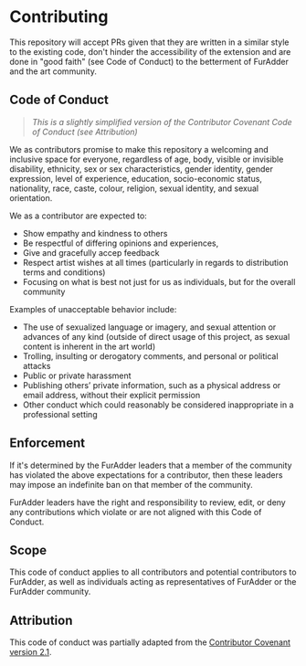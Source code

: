 # Contributing

This repository will accept PRs given that they are written in a similar
style to the existing code, don't hinder the accessibility of the extension
and are done in "good faith" (see Code of Conduct) to the betterment of FurAdder and the art
community.

## Code of Conduct

> *This is a slightly simplified version of the Contributor Covenant Code of Conduct (see Attribution)*

We as contributors promise to make this repository a
welcoming and inclusive space for everyone, regardless of age, body, visible
or invisible disability, ethnicity, sex or sex characteristics, gender
identity, gender expression, level of experience, education, socio-economic
status, nationality, race, caste, colour, religion, sexual identity, and sexual
orientation.

We as a contributor are expected to:

* Show empathy and kindness to others
* Be respectful of differing opinions and experiences,
* Give and gracefully accep feedback
* Respect artist wishes at all times (particularly in regards to distribution terms and conditions)
* Focusing on what is best not just for us as individuals, but for the overall community

Examples of unacceptable behavior include:

* The use of sexualized language or imagery, and sexual attention or advances of any kind (outside of direct usage of this project, as sexual content is inherent in the art world)
* Trolling, insulting or derogatory comments, and personal or political attacks
* Public or private harassment
* Publishing others’ private information, such as a physical address or email address, without their explicit permission
* Other conduct which could reasonably be considered inappropriate in a professional setting

## Enforcement

If it's determined by the FurAdder leaders that a member of the community has violated the
above expectations for a contributor, then these leaders may impose an indefinite ban on that
member of the community.

FurAdder leaders have the right and responsibility to review, edit, or deny any contributions which
violate or are not aligned with this Code of Conduct.

## Scope

This code of conduct applies to all contributors and potential contributors to
FurAdder, as well as individuals acting as
representatives of FurAdder or the FurAdder
community.

## Attribution

This code of conduct was partially adapted from the [Contributor Covenant version 2.1](https://www.contributor-covenant.org/version/2/1/code_of_conduct.html).

